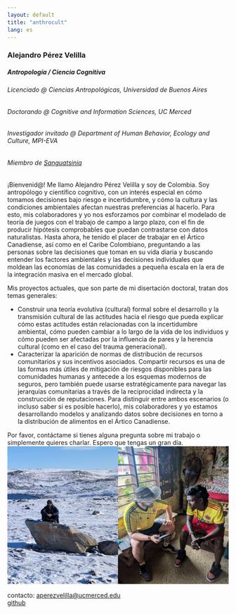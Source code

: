 ```yaml
---
layout: default
title: "anthrocult"  
lang: es
---
```


### Alejandro Pérez Velilla
##### Antropología / Ciencia Cognitiva
###### Licenciado @ Ciencias Antropológicas, Universidad de Buenos Aires
###### Doctorando @ Cognitive and Information Sciences, UC Merced
###### Investigador invitado @ Department of Human Behavior, Ecology and Culture, MPI-EVA
###### Miembro de [Sanguatsiniq](https://sanguatsiniq.github.io/)

¡Bienvenid@! Me llamo Alejandro Pérez Velilla y soy de Colombia. Soy antropólogo y científico cognitivo, con un interés especial en cómo tomamos decisiones bajo riesgo e incertidumbre, y cómo la cultura y las condiciones ambientales afectan nuestras preferencias al hacerlo. Para esto, mis colaboradores y yo nos esforzamos por combinar el modelado de teoría de juegos con el trabajo de campo a largo plazo, con el fin de producir hipótesis comprobables que puedan contrastarse con datos naturalistas. Hasta ahora, he tenido el placer de trabajar en el Ártico Canadiense, así como en el Caribe Colombiano, preguntando a las personas sobre las decisiones que toman en su vida diaria y buscando entender los factores ambientales y las decisiones individuales que moldean las economías de las comunidades a pequeña escala en la era de la integración masiva en el mercado global.

Mis proyectos actuales, que son parte de mi disertación doctoral, tratan dos temas generales:

- Construir una teoría evolutiva (cultural) formal sobre el desarrollo y la transmisión cultural de las actitudes hacia el riesgo que pueda explicar cómo estas actitudes están relacionadas con la incertidumbre ambiental, cómo pueden cambiar a lo largo de la vida de los individuos y cómo pueden ser afectadas por la influencia de pares y la herencia cultural (como en el caso del trauma generacional).
- Caracterizar la aparición de normas de distribución de recursos comunitarios y sus incentivos asociados. Compartir recursos es una de las formas más útiles de mitigación de riesgos disponibles para las comunidades humanas y antecede a los esquemas modernos de seguros, pero también puede usarse estratégicamente para navegar las jerarquías comunitarias a través de la reciprocidad indirecta y la construcción de reputaciones. Para distinguir entre ambos escenarios (o incluso saber si es posible hacerlo), mis colaboradores y yo estamos desarrollando modelos y analizando datos sobre decisiones en torno a la distribución de alimentos en el Ártico Canadiense.

Por favor, contáctame si tienes alguna pregunta sobre mi trabajo o simplemente quieres charlar. Espero que tengas un gran día.
![photo](/img/field_photo.png)

contacto: aperezvelilla@ucmerced.edu  
[github](https://github.com/datadreamscorp)
